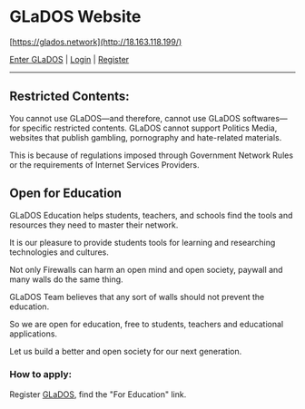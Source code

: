 # GLaDOS Website

[https://glados.network](http://18.163.118.199/)

[Enter GLaDOS](http://18.163.118.199/) | [Login](http://18.163.118.199/) | [Register](http://18.163.118.199/)

--------------------

## Restricted Contents:

You cannot use GLaDOS—and therefore, cannot use GLaDOS softwares—for specific restricted contents. GLaDOS cannot support Politics Media, websites that publish gambling, pornography and hate-related materials.

This is because of regulations imposed through Government Network Rules or the requirements of Internet Services Providers.

## Open for Education

GLaDOS Education helps students, teachers, and schools find the tools and resources they need to master their network.

It is our pleasure to provide students tools for learning and researching technologies and cultures.

Not only Firewalls can harm an open mind and open society, paywall and many walls do the same thing.

GLaDOS Team believes that any sort of walls should not prevent the education.

So we are open for education, free to students, teachers and educational applications.

Let us build a better and open society for our next generation.

### How to apply:

Register [GLaDOS](http://18.163.118.199/), find the "For Education" link.
